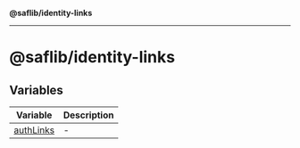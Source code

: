 **@saflib/identity-links**

***

# @saflib/identity-links

## Variables

| Variable | Description |
| ------ | ------ |
| [authLinks](variables/authLinks.md) | - |
